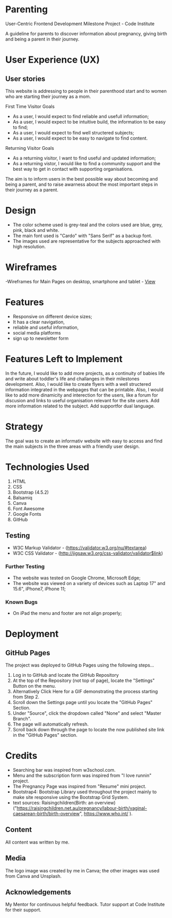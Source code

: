 # Parenting

User-Centric Frontend Development Milestone Project - Code Institute

A guideline for parents to discover information about pregnancy, giving birth and being a parent in their journey.

# User Experience (UX)
## User stories
This website is addressing to people in their parenthood start and to women who are starting their journey as a mom. 

First Time Visitor Goals

- As a user, I would expect to find reliable and usefull information;
- As a user, I would expect to be intuitive build, the information to be easy to find;
- As a user, I would expect to find well structered subjects;
- As a user, I would expect to be easy to navigate to find content.

Returning Visitor Goals

- As a returning visitor, I want to find useful and updated information;
- As a returning vistor, I would like to find a community support and the best way to get in contact with supporting organisations.


The aim is to inform users in the best possible way about becoming and being a parent, and to raise awarness about the most important steps in their journey as a parent. 

# Design

- The color scheme used is grey-teal and the colors used are blue, grey, pink, black and white.
- The main font used is "Cardo" with "Sans Serif" as a backup font.
- The images used are representative for the subjects approached with high resolution.

# Wireframes
-Wireframes for Main Pages on desktop, smartphone and tablet - [View](https://github.com/DomnicaH/Parenting/tree/main/wireframes)

# Features

- Responsive on different device sizes;
- It has a clear navigation, 
- reliable and useful information, 
- social media platforms
- sign up to newsletter form


# Features Left to Implement

In the future, I would like to add more projects, as a continuity of babies life and write about toddler's life and challanges in their milestones development. Also, I would like to create flyers with a well structered information integrated in the webpages that can be printable.
Also, I would like to add more dinamicity and interection for the users, like a forum for discusion and links to useful organisation relevant for the site users.
Add more information related to the subject.
Add supportfor dual language.


# Strategy
The goal was to create an informativ website with easy to access and find the main subjects in the three areas with a friendly user design.  

# Technologies Used

1. HTML
2. CSS
3. Bootstrap (4.5.2)
4. Balsamiq 
5. Canva
6. Font Awesome
7. Google Fonts
8. GitHub

## Testing

- W3C Markup Validator - (https://validator.w3.org/nu/#textarea)
- W3C CSS Validator - (http://jigsaw.w3.org/css-validator/validator$link)

### Further Testing
- The website was tested on Google Chrome, Microsoft Edge;
- The website was viewed on a variety of devices such as Laptop 17" and 15.6", iPhone7, iPhone 11;

### Known Bugs

- On iPad the menu and footer are not align properly;

# Deployment

## GitHub Pages
The project was deployed to GitHub Pages using the following steps...

1. Log in to GitHub and locate the GitHub Repository
2. At the top of the Repository (not top of page), locate the "Settings" Button on the menu.
3. Alternatively Click Here for a GIF demonstrating the process starting from Step 2.
4. Scroll down the Settings page until you locate the "GitHub Pages" Section.
5. Under "Source", click the dropdown called "None" and select "Master Branch".
6. The page will automatically refresh.
7. Scroll back down through the page to locate the now published site link in the "GitHub Pages" section.

# Credits

- Searching bar was inspired from w3school.com. 
- Menu and the subscription form was inspired from "I love runnin" project. 
- The Pregnancy Page was inspired from "Resume" mini project. 
- Bootstrap4: Bootstrap Library used throughout the project mainly to make site responsive using the Bootstrap Grid System.
- text sources: Raisingchildren(Birth: an overview) ("https://raisingchildren.net.au/pregnancy/labour-birth/vaginal-caesarean-birth/birth-overview", https://www.who.int/ ).


## Content
 All content was written by me.

## Media
The logo image was created by me in Canva; the other images was used from Canva and Unsplash. 

## Acknowledgements
My Mentor for continuous helpful feedback.
Tutor support at Code Institute for their support.